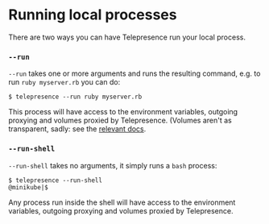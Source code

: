 # Running local processes

There are two ways you can have Telepresence run your local process.

### `--run`

`--run` takes one or more arguments and runs the resulting command, e.g. to run `ruby myserver.rb` you can do:

```console
$ telepresence --run ruby myserver.rb
```

This process will have access to the environment variables, outgoing proxying and volumes proxied by Telepresence.
(Volumes aren't as transparent, sadly: see the [relevant docs](proxying.html).

### `--run-shell`

`--run-shell` takes no arguments, it simply runs a `bash` process:

```console
$ telepresence --run-shell
@minikube|$
```

Any process run inside the shell will have access to the environment variables, outgoing proxying and volumes proxied by Telepresence.
